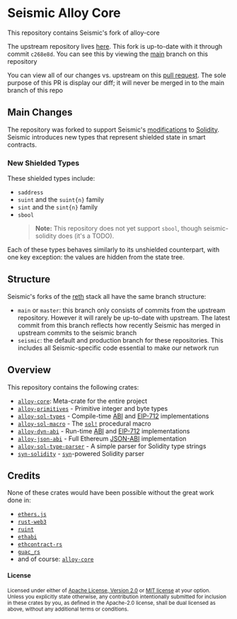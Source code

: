 # Seismic Alloy Core

This repository contains Seismic's fork of alloy-core

The upstream repository lives [here](https://github.com/alloy-rs/alloy-core). This fork is up-to-date with it through commit `c268e8d`. You can see this by viewing the [main](https://github.com/SeismicSystems/seismic-alloy-core/tree/main) branch on this repository

You can view all of our changes vs. upstream on this [pull request](https://github.com/SeismicSystems/seismic-alloy-core/pull/30). The sole purpose of this PR is display our diff; it will never be merged in to the main branch of this repo

## Main Changes

The repository was forked to support Seismic's [modifications](https://github.com/SeismicSystems/seismic-solidity) to [Solidity](https://github.com/ethereum/solidity). Seismic introduces new types that represent shielded state in smart contracts.

### New Shielded Types

These shielded types include:

- `saddress`
- `suint` and the `suint{n}` family
- `sint` and the `sint{n}` family
- `sbool`  
  > **Note:** This repository does not yet support `sbool`, though seismic-solidity does (it's a TODO).

Each of these types behaves similarly to its unshielded counterpart, with one key exception: the values are hidden from the state tree.

## Structure

Seismic's forks of the [reth](https://github.com/paradigmxyz/reth) stack all have the same branch structure:
- `main` or `master`: this branch only consists of commits from the upstream repository. However it will rarely be up-to-date with upstream. The latest commit from this branch reflects how recently Seismic has merged in upstream commits to the seismic branch
- `seismic`: the default and production branch for these repositories. This includes all Seismic-specific code essential to make our network run

## Overview

This repository contains the following crates:

- [`alloy-core`]: Meta-crate for the entire project
- [`alloy-primitives`] - Primitive integer and byte types
- [`alloy-sol-types`] - Compile-time [ABI] and [EIP-712] implementations
- [`alloy-sol-macro`] - The [`sol!`] procedural macro
- [`alloy-dyn-abi`] - Run-time [ABI] and [EIP-712] implementations
- [`alloy-json-abi`] - Full Ethereum [JSON-ABI] implementation
- [`alloy-sol-type-parser`] - A simple parser for Solidity type strings
- [`syn-solidity`] - [`syn`]-powered Solidity parser

[`alloy-core`]: https://github.com/SeismicSystems/alloy-core/tree/seismic/crates/core
[`alloy-primitives`]: https://github.com/SeismicSystems/alloy-core/tree/seismic/crates/primitives
[`alloy-sol-types`]: https://github.com/SeismicSystems/alloy-core/tree/seismic/crates/sol-types
[`alloy-sol-macro`]: https://github.com/SeismicSystems/alloy-core/tree/seismic/crates/sol-macro
[`alloy-dyn-abi`]: https://github.com/SeismicSystems/alloy-core/tree/seismic/crates/dyn-abi
[`alloy-json-abi`]: https://github.com/SeismicSystems/alloy-core/tree/seismic/crates/json-abi
[`alloy-sol-type-parser`]: https://github.com/SeismicSystems/alloy-core/tree/seismic/crates/sol-type-parser
[`syn-solidity`]: https://github.com/SeismicSystems/alloy-core/tree/seismic/crates/syn-solidity
[JSON-ABI]: https://docs.soliditylang.org/en/latest/abi-spec.html#json
[ABI]: https://docs.soliditylang.org/en/latest/abi-spec.html
[EIP-712]: https://eips.ethereum.org/EIPS/eip-712
[`sol!`]: https://docs.rs/alloy-sol-macro/latest/alloy_sol_macro/macro.sol.html
[`syn`]: https://github.com/dtolnay/syn

## Credits

None of these crates would have been possible without the great work done in:

- [`ethers.js`](https://github.com/ethers-io/ethers.js/)
- [`rust-web3`](https://github.com/tomusdrw/rust-web3/)
- [`ruint`](https://github.com/recmo/uint)
- [`ethabi`](https://github.com/rust-ethereum/ethabi)
- [`ethcontract-rs`](https://github.com/gnosis/ethcontract-rs/)
- [`guac_rs`](https://github.com/althea-net/guac_rs/)
- and of course: [`alloy-core`](https://github.com/alloy-rs/alloy-core/)

#### License

<sup>
Licensed under either of <a href="LICENSE-APACHE">Apache License, Version
2.0</a> or <a href="LICENSE-MIT">MIT license</a> at your option.
</sup>

<br>

<sub>
Unless you explicitly state otherwise, any contribution intentionally submitted
for inclusion in these crates by you, as defined in the Apache-2.0 license,
shall be dual licensed as above, without any additional terms or conditions.
</sub>

